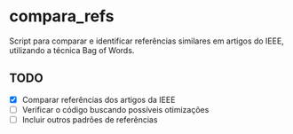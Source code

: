 # compara_refs
Script para comparar e identificar referências similares em artigos do IEEE, utilizando a técnica Bag of Words.


## TODO
- [x] Comparar referências dos artigos da IEEE
- [ ] Verificar o código buscando possíveis otimizações
- [ ] Incluir outros padrões de referências

